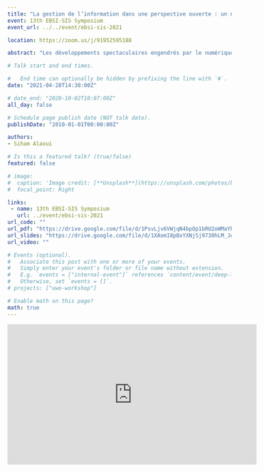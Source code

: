 ```yaml
---
title: "La gestion de l’information dans une perspective ouverte : un nouveau « contrat » ? "
event: 13th EBSI-SIS Symposium
event_url: ../../event/ebsi-sis-2021

location: https://zoom.us/j/91952595188

abstract: "Les développements spectaculaires engendrés par le numérique amènent de nos jours les institutions publiques à faire preuve d’une meilleure ouverture envers les citoyens. Celle-ci se veut à la fois (1) politique (gouvernement ouvert : open government), misant sur la transparence, la participation et la collaboration citoyenne, (2) institutionnelle (gouvernement en ligne : e-government), reflétant la mise en ligne de l’information sur les services publics et l’amélioration de la qualité de ceux-ci, et (3) technologique incarnant la libération des données gouvernementales ouvertes (open government data) sous une forme réutilisable par les citoyens. L’ouverture, dans ses trois dimensions, commande dès lors une gestion de l’information dans une perspective ouverte, où une pluralité d’acteurs collaborent afin d’améliorer la qualité de l’information, à la fois sur le plan archivistique (authenticité, fiabilité, intégrité, exactitude, intelligibilité), communicationnel (pertinence, actualité, découvrabilité) et technique (interopérabilité, sécurité). Or, ces acteurs, lesquels sont représentés par les propriétaires (dirigeants, responsables d’accès, officiers de gouvernance, etc.), les concepteurs (les archivistes, les gestionnaires de documents, les spécialistes en technologies de l’information, les communicateurs, etc.) ainsi que les usagers internes (les agents administratifs) et externes (le grand public), ne possèdent pas les mêmes attentes envers l’information et ne poursuivent pas les mêmes finalités. Cela traduit la nécessité de se doter des mécanismes de gouvernance et de régulation, conférant à chaque acteur une certaine légitimité dans ce contexte collaboratif. Cette communication rend compte d’un projet de recherche doctorale autour de cette problématique : nous y présentons les grandes lignes du projet, le cadre théorique ainsi que l’approche méthodologique adoptée."

# Talk start and end times.

#   End time can optionally be hidden by prefixing the line with `#`.
date: "2021-04-28T14:30:00Z"

# date_end: "2020-10-02T10:07:00Z"
all_day: false

# Schedule page publish date (NOT talk date).
publishDate: "2010-01-01T00:00:00Z"

authors:
- Siham Alaoui 

# Is this a featured talk? (true/false)
featured: false

# image:
#  caption: 'Image credit: [**Unsplash**](https://unsplash.com/photos/bzdhc5b3Bxs)'
#  focal_point: Right

links:
 - name: 13th EBSI-SIS Symposium
   url: ../event/ebsi-sis-2021
url_code: ""
url_pdf: "https://drive.google.com/file/d/1PsvLjv6VWjqN4bpOp1bRU2oWMaYh93gJ/view?usp=sharing"
url_slides: "https://drive.google.com/file/d/1XAomI8pBxYXNjSj9730hLM_Je4XlDwtZ/view?usp=sharing"
url_video: ""

# Events (optional).
#   Associate this post with one or more of your events.
#   Simply enter your event's folder or file name without extension.
#   E.g. `events = ["internal-event"]` references `content/event/deep-learning/index.md`.
#   Otherwise, set `events = []`.
# projects: ["uwo-workshop"]

# Enable math on this page?
math: true
---
```

<iframe width="560" height="315" src="https://www.youtube.com/embed/1YTDEsKUIBI" title="YouTube video player" frameborder="0" allow="accelerometer; autoplay; clipboard-write; encrypted-media; gyroscope; picture-in-picture" allowfullscreen></iframe>
